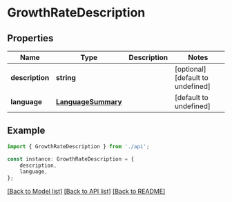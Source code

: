 # GrowthRateDescription


## Properties

Name | Type | Description | Notes
------------ | ------------- | ------------- | -------------
**description** | **string** |  | [optional] [default to undefined]
**language** | [**LanguageSummary**](LanguageSummary.md) |  | [default to undefined]

## Example

```typescript
import { GrowthRateDescription } from './api';

const instance: GrowthRateDescription = {
    description,
    language,
};
```

[[Back to Model list]](../README.md#documentation-for-models) [[Back to API list]](../README.md#documentation-for-api-endpoints) [[Back to README]](../README.md)
